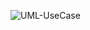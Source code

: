 ![UML-UseCase](http://www.plantuml.com/plantuml/proxy?cache=no&src=https://raw.githubusercontent.com/oleksandrblazhko/ai-212-chervenkova/ai-212-chervenkova-with_laboratory_work_7/2-SoftwareDesign/2.7-PlantUML/UML-UseCase.puml)
